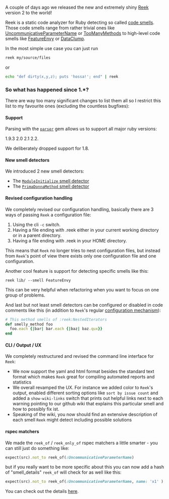 
A couple of days ago we released the new and extremely shiny [Reek](https://github.com/troessner/reek) version 2 to the world!

Reek is a static code analyzer for Ruby detecting so called [code smells](https://github.com/troessner/reek/wiki/Code-Smells). Those code smells range from rather trivial ones like [UncommunicativeParameterName](https://github.com/troessner/reek/wiki/Uncommunicative-Parameter-Name) or [TooManyMethods](https://github.com/troessner/reek/wiki/Too-Many-Methods) to high-level code smells like [FeatureEnvy](https://github.com/troessner/reek/wiki/Feature-Envy) or [DataClump](https://github.com/troessner/reek/wiki/Data-Clump).

In the most simple use case you can just run

```Bash
reek my/source/files
```

or

```Bash
echo "def dirty(x,y,z); puts 'hossa!'; end" | reek
```

### So what has happened since 1.*?

There are way too many significant changes to list them all so I restrict this list to my favourite ones (excluding the countless bugfixes):

#### Support

Parsing with the [`parser`](https://github.com/whitequark/parser) gem allows us to support all major ruby versions:

1.9.3
2.0
2.1
2.2.

We deliberately dropped support for 1.8.

#### New smell detectors

We introduced 2 new smell detectors:

- The [`ModuleInitialize` smell detector](https://github.com/troessner/reek/wiki/Module-Initialize)
- The [`PrimaDonnaMethod` smell detector](https://github.com/troessner/reek/wiki/Prima-Donna-Method)

#### Revised configuration handling

We completely revised our configuration handling, basically there are 3 ways of passing `Reek` a configuration file:

1. Using the cli `-c` switch.
2. Having a file ending with .reek either in your current working directory or in a parent directory.
3. Having a file ending with .reek in your HOME directory.

This means that `Reek` no longer tries to nest configuration files, but instead from `Reek`'s point of view there exists only one configuration file and one configuration.

Another cool feature is support for detecting specific smells like this:

```
reek lib/ --smell FeatureEnvy
```

This can be very helpful when refactoring when you want to focus on one group of problems.

And last but not least smell detectors can be configured or disabled in code comments like this (in addition to `Reek`'s regular [configuration mechanism](https://github.com/troessner/reek/wiki/Basic-Smell-Options)):

```Ruby
# This method smells of :reek:NestedIterators
def smelly_method foo
  foo.each {|bar| bar.each {|baz| baz.qux}}
end
```

#### CLI / Output / UX

We completely restructured and revised the command line interface for `Reek`:

- We now support the yaml and html format besides the standard text format which makes `Reek` great for compiling automated reports and statistics
- We overall revamped the UX. For instance we added color to `Reek`'s output, enabled different sorting options like `sort by issue count` and added a `show-wiki-links` switch that prints out helpful links next to each warning pointing to our github wiki that explains this particular smell and how to possibly fix ist.
- Speaking of the wiki, you now should find an extensive description of each smell `Reek` might detect including possible solutions

#### rspec matchers

We made the `reek_of` / `reek_only_of` rspec matchers a little smarter - you can still just do something like:

```Ruby
expect(src).not_to reek_of(:UncommunicativeParameterName)
```

but if you really want to be more specific about this you can now add a hash of "smell_details" `reek_of` will check for as well like this:

```Ruby
expect(src).not_to reek_of(:UncommunicativeParameterName, name: 'x1' )
```

You can check out the details [here](https://github.com/troessner/reek/wiki/RSpec-matchers).
